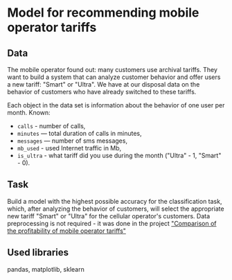 # Model for recommending mobile operator tariffs
## Data
The mobile operator found out: many customers use archival tariffs. They want to build a system that can analyze customer behavior and offer users a new tariff: "Smart" or "Ultra".
We have at our disposal data on the behavior of customers who have already switched to these tariffs.  

Each object in the data set is information about the behavior of one user per month. Known:
- `calls` - number of calls,
- `minutes` — total duration of calls in minutes,
- `messages` — number of sms messages,
- `mb_used` - used Internet traffic in Mb,
- `is_ultra` - what tariff did you use during the month ("Ultra" - 1, "Smart" - 0).

## Task
Build a model with the highest possible accuracy for the classification task, which, after analyzing the behavior of customers, will select the appropriate new tariff "Smart" or "Ultra" for the cellular operator's customers. Data preprocessing is not required - it was done in the project ["Comparison of the profitability of mobile operator tariffs"](https://github.com/stasadeus/yandex_practicum_data_science_eng/tree/main/mobile_operator_tariffs_profitability)

## Used libraries
pandas, matplotlib, sklearn
